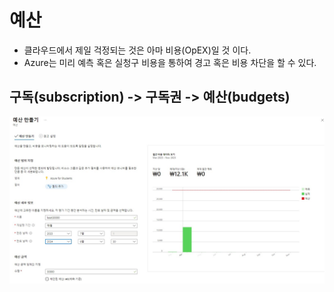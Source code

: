 # 예산

* 클라우드에서 제일 걱정되는 것은 아마 비용(OpEX)일 것 이다.
* Azure는 미리 예측 혹은 실청구 비용을 통하여 경고 혹은 비용 차단을 할 수 있다.

## 구독(subscription) -> 구독권 -> 예산(budgets) 

![./md_img/01_budgets.jpg](./md_img/01_budgets.jpg)